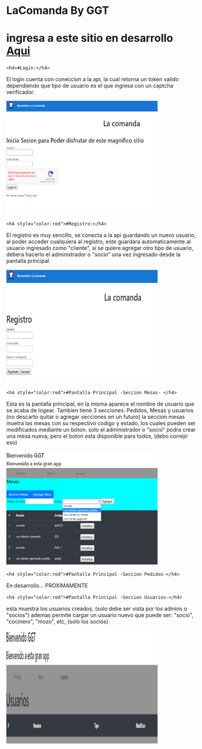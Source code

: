 # LaComanda By GGT 
# ingresa a este sitio en desarrollo <a href="https://trittog.github.io/TP_Lab4_2c_2019/">Aqui</a>

```
<h4>#Login:</h4>
```
<p>El login cuenta con coneccion a la api, la cual retorna un token valido dependiendo que tipo de usuario es el que ingresa con un captcha verificador.</p>

<img src="laComanda-login.png" alt="Smiley face" height="300" width="400">

```
<h4 style="color:red">#Registro:</h4>
```
<p>El registro es muy sencillo, se conecta a la api guardando un nuevo usuario, al poder acceder cualquiera al registro, este guardara automaticamente al usuario ingresado como "cliente", si se quiere agregar otro tipo de usuario, debera hacerlo el administrador o "socio" una vez ingresado desde la pantalla principal</p>

<img src="laComanda-registro.png" alt="Smiley face" height="300" width="400">

```
<h4 style="color:red">#Pantalla Principal -Seccion Mesas- </h4>
```
<p>Esta es la pantalla principal, en la misma aparece el nombre de usuario que se acaba de logear. Tambien tiene 3 secciones: Pedidos, Mesas y usuarios (no descarto quitar o agregar secciones en un futuro) la seccion mesas muetra las mesas con su respectivo codigo y estado, los cuales pueden ser modificados mediante un boton. solo el administrador o "socio" podra crear una mesa nueva, pero el boton esta disponible para todos, (debo correjir eso)</p>

<img src="laComanda-ppal.png" alt="Smiley face" height="300" width="400">


```
<h4 style="color:red">#Pantalla Principal -Seccion Pedidos-</h4>
```
<p>En desarrollo... PROXIMAMENTE</p>

```
<h4 style="color:red">#Pantalla Principal -Seccion Usuarios-</h4>
```
<p>esta muestra los usuarios creados, (solo debe ser vista por los admins o "socios") ademas permite cargar un usuario nuevo que puede ser: "socio", "cocinero", "mozo", etc, (solo los socios)</p>

<img src="laComanda-usuarios.png" alt="Smiley face" height="300" width="400">
